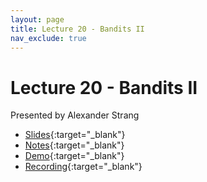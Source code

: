 ```yaml
---
layout: page
title: Lecture 20 - Bandits II
nav_exclude: true
---
```


# Lecture 20 - Bandits II

Presented by Alexander Strang

- [Slides](https://docs.google.com/presentation/d/14mfGSjPKeB-FwCTaV3YKEaY4FL2yEbhqJ27Xt4HsDTA/edit?usp=drive_link){:target="_blank"}
- [Notes](https://drive.google.com/file/d/1uKtlkHek33McpvFAPgUqzue-4LXpLaP8/view?usp=drive_link){:target="_blank"}
- [Demo](https://data102.datahub.berkeley.edu/hub/user-redirect/git-pull?repo=https%3A%2F%2Fgithub.com%2Fds-102%2Fsp24-materials&urlpath=lab%2Ftree%2Fsp24-materials%2Flecture%2Flecture20%2Fbandits_demo.ipynb&branch=main){:target="_blank"}
- [Recording](https://bcourses.berkeley.edu/courses/1532439/pages/lecture-20-bandits-ii){:target="_blank"}
  
